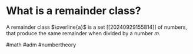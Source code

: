 # What is a remainder class?
A remainder class $\overline{a}$ is a set [[20240929155814]] of numbers, that produce the same remainder when divided by a number $m$.

#math #adm #numbertheory